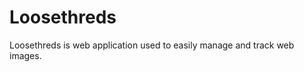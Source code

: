 Loosethreds
===========

Loosethreds is web application used to easily manage and track web images.
